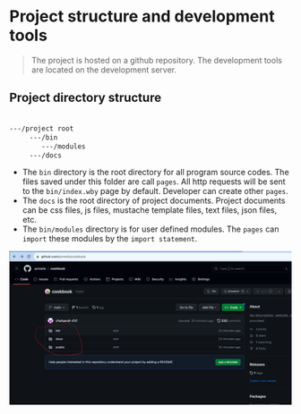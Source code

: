 # Project structure and development tools
> The project is hosted on a github repository. The development tools are located on the development server.

## Project directory structure
```

---/project root
     ---/bin
        ---/modules
     ---/docs
```


- The `bin` directory is the root directory for all program source codes. The files saved under this folder are call `pages`. All http requests will be sent to the `bin/index.wby` page by default. Developer can create other `pages`.
- The `docs` is the root directory of project documents. Project documents can be css files, js files, mustache template files, text files, json files, etc.
- The `bin/modules` directory is for user defined modules. The `pages` can `import` these modules by the `import statement`.


![project file system structure](/public/images/project_file_structure.png)
